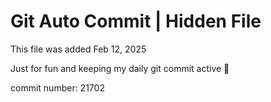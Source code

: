 # Git Auto Commit | Hidden File

This file was added Feb 12, 2025

Just for fun and keeping my daily git commit active 🤪

commit number: 21702
